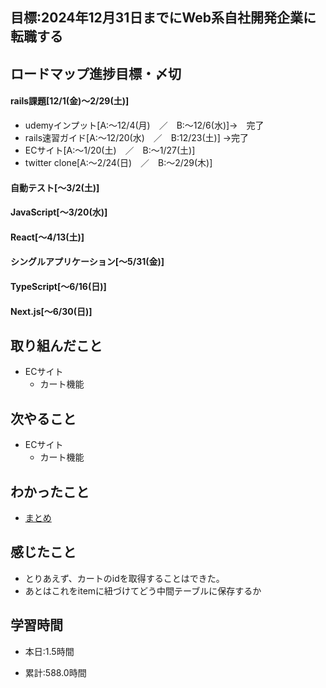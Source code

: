 ## 目標:2024年12月31日までにWeb系自社開発企業に転職する

## ロードマップ進捗目標・〆切
#### rails課題[12/1(金)～2/29(土)]
* udemyインプット[A:～12/4(月)　／　B:～12/6(水)]→　完了
* rails速習ガイド[A:～12/20(水)　／　B:12/23(土)]
→完了
* ECサイト[A:～1/20(土)　／　B:～1/27(土)]
* twitter clone[A:～2/24(日)　／　B:～2/29(木)]

#### 自動テスト[～3/2(土)]
#### JavaScript[～3/20(水)]
#### React[～4/13(土)]
#### シングルアプリケーション[～5/31(金)]
#### TypeScript[～6/16(日)]
#### Next.js[～6/30(日)]


## 取り組んだこと
- ECサイト
  - カート機能


## 次やること
- ECサイト
  - カート機能
  
## わかったこと
* [まとめ](https://github.com/satohirok/dairy_report/blob/main/2024/EC/cart.md)

 
## 感じたこと
* とりあえず、カートのidを取得することはできた。
* あとはこれをitemに紐づけてどう中間テーブルに保存するか

## 学習時間
- 本日:1.5時間

- 累計:588.0時間
